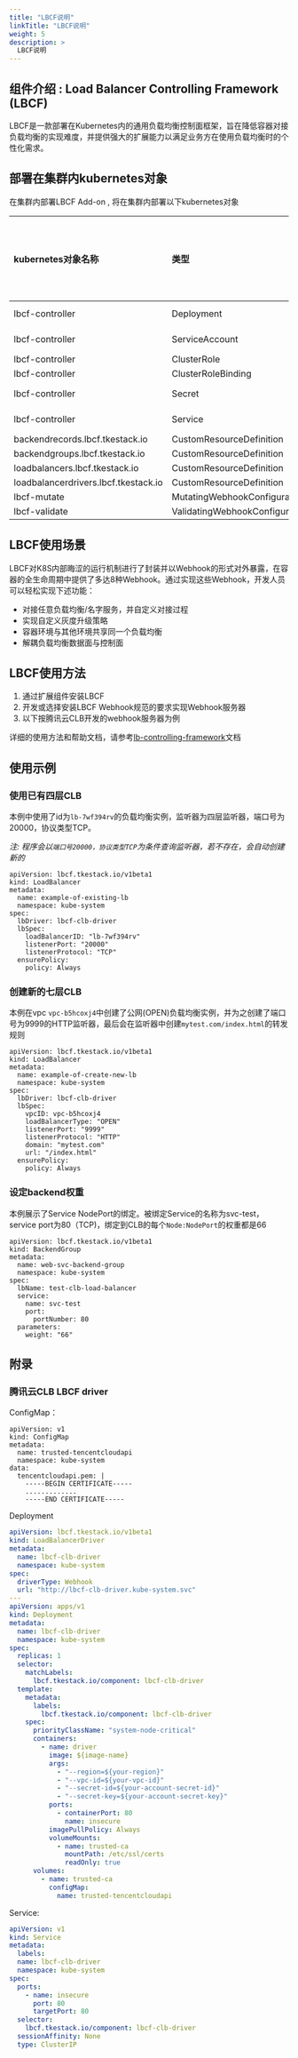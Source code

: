 ```yaml
---
title: "LBCF说明"
linkTitle: "LBCF说明"
weight: 5
description: >
  LBCF说明
---
```


## 组件介绍 : Load Balancer Controlling Framework \(LBCF\)

LBCF是一款部署在Kubernetes内的通用负载均衡控制面框架，旨在降低容器对接负载均衡的实现难度，并提供强大的扩展能力以满足业务方在使用负载均衡时的个性化需求。

## 部署在集群内kubernetes对象

在集群内部署LBCF Add-on , 将在集群内部署以下kubernetes对象

| kubernetes对象名称 | 类型 | 默认占用资源 | 所属Namespaces |
| :--- | :--- | :--- | :--- |
| lbcf-controller | Deployment | / | kube-system |
| lbcf-controller | ServiceAccount | / | kube-system |
| lbcf-controller | ClusterRole | / | / |
| lbcf-controller | ClusterRoleBinding | / | / |
| lbcf-controller | Secret | / | kube-system |
| lbcf-controller | Service | / | kube-system |
| backendrecords.lbcf.tkestack.io | CustomResourceDefinition | / | / |
| backendgroups.lbcf.tkestack.io | CustomResourceDefinition | / | / |
| loadbalancers.lbcf.tkestack.io | CustomResourceDefinition | / | / |
| loadbalancerdrivers.lbcf.tkestack.io | CustomResourceDefinition | / | / |
| lbcf-mutate | MutatingWebhookConfiguration | / | / |
| lbcf-validate | ValidatingWebhookConfiguration | / | / |

## LBCF使用场景

LBCF对K8S内部晦涩的运行机制进行了封装并以Webhook的形式对外暴露，在容器的全生命周期中提供了多达8种Webhook。通过实现这些Webhook，开发人员可以轻松实现下述功能：

* 对接任意负载均衡/名字服务，并自定义对接过程
* 实现自定义灰度升级策略
* 容器环境与其他环境共享同一个负载均衡
* 解耦负载均衡数据面与控制面

## LBCF使用方法

1. 通过扩展组件安装LBCF
2. 开发或选择安装LBCF Webhook规范的要求实现Webhook服务器
3. 以下按腾讯云CLB开发的webhook服务器为例

详细的使用方法和帮助文档，请参考[lb-controlling-framework](https://github.com/tkestack/lb-controlling-framework)文档

## 使用示例

### 使用已有四层CLB

本例中使用了id为`lb-7wf394rv`的负载均衡实例，监听器为四层监听器，端口号为20000，协议类型TCP。

_注: 程序会以`端口号20000，协议类型TCP`为条件查询监听器，若不存在，会自动创建新的_

```text
apiVersion: lbcf.tkestack.io/v1beta1
kind: LoadBalancer
metadata:
  name: example-of-existing-lb 
  namespace: kube-system
spec:
  lbDriver: lbcf-clb-driver
  lbSpec:
    loadBalancerID: "lb-7wf394rv"
    listenerPort: "20000"
    listenerProtocol: "TCP"
  ensurePolicy:
    policy: Always
```

### 创建新的七层CLB

本例在vpc `vpc-b5hcoxj4`中创建了公网\(OPEN\)负载均衡实例，并为之创建了端口号为9999的HTTP监听器，最后会在监听器中创建`mytest.com/index.html`的转发规则

```text
apiVersion: lbcf.tkestack.io/v1beta1
kind: LoadBalancer
metadata:
  name: example-of-create-new-lb 
  namespace: kube-system
spec:
  lbDriver: lbcf-clb-driver
  lbSpec:
    vpcID: vpc-b5hcoxj4
    loadBalancerType: "OPEN"
    listenerPort: "9999"
    listenerProtocol: "HTTP"
    domain: "mytest.com"
    url: "/index.html"
  ensurePolicy:
    policy: Always
```

### 设定backend权重

本例展示了Service NodePort的绑定。被绑定Service的名称为svc-test，service port为80（TCP\)，绑定到CLB的每个`Node:NodePort`的权重都是66

```text
apiVersion: lbcf.tkestack.io/v1beta1
kind: BackendGroup
metadata:
  name: web-svc-backend-group
  namespace: kube-system
spec:
  lbName: test-clb-load-balancer
  service:
    name: svc-test
    port:
      portNumber: 80
  parameters:
    weight: "66"
```

## 附录

### 腾讯云CLB LBCF driver

ConfigMap：

```text
apiVersion: v1
kind: ConfigMap
metadata:
  name: trusted-tencentcloudapi
  namespace: kube-system
data:
  tencentcloudapi.pem: |
    -----BEGIN CERTIFICATE-----
    .............
    -----END CERTIFICATE-----
```

Deployment

```yaml
apiVersion: lbcf.tkestack.io/v1beta1
kind: LoadBalancerDriver
metadata:
  name: lbcf-clb-driver
  namespace: kube-system
spec:
  driverType: Webhook
  url: "http://lbcf-clb-driver.kube-system.svc"
---
apiVersion: apps/v1
kind: Deployment
metadata:
  name: lbcf-clb-driver
  namespace: kube-system
spec:
  replicas: 1
  selector:
    matchLabels:
      lbcf.tkestack.io/component: lbcf-clb-driver
  template:
    metadata:
      labels:
        lbcf.tkestack.io/component: lbcf-clb-driver
    spec:
      priorityClassName: "system-node-critical"
      containers:
        - name: driver
          image: ${image-name}
          args:
            - "--region=${your-region}"
            - "--vpc-id=${your-vpc-id}"
            - "--secret-id=${your-account-secret-id}"
            - "--secret-key=${your-account-secret-key}"
          ports:
            - containerPort: 80
              name: insecure
          imagePullPolicy: Always
          volumeMounts:
            - name: trusted-ca
              mountPath: /etc/ssl/certs
              readOnly: true
      volumes:
        - name: trusted-ca
          configMap:
            name: trusted-tencentcloudapi
```

Service:

```yaml
apiVersion: v1
kind: Service
metadata:
  labels:
  name: lbcf-clb-driver
  namespace: kube-system
spec:
  ports:
    - name: insecure
      port: 80
      targetPort: 80
  selector:
    lbcf.tkestack.io/component: lbcf-clb-driver
  sessionAffinity: None
  type: ClusterIP
```

